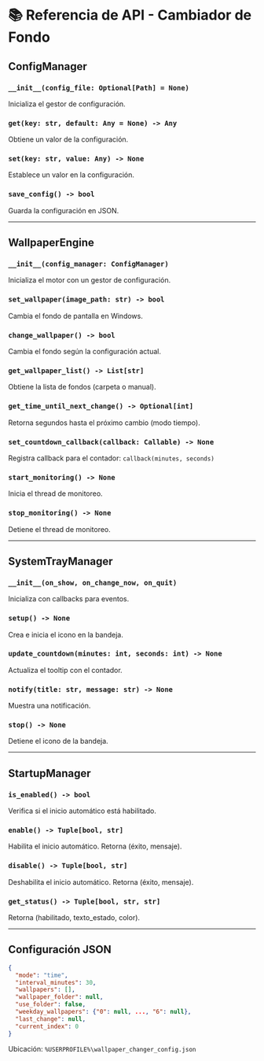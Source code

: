 # 📚 Referencia de API - Cambiador de Fondo

## ConfigManager

### `__init__(config_file: Optional[Path] = None)`
Inicializa el gestor de configuración.

### `get(key: str, default: Any = None) -> Any`
Obtiene un valor de la configuración.

### `set(key: str, value: Any) -> None`
Establece un valor en la configuración.

### `save_config() -> bool`
Guarda la configuración en JSON.

---

## WallpaperEngine

### `__init__(config_manager: ConfigManager)`
Inicializa el motor con un gestor de configuración.

### `set_wallpaper(image_path: str) -> bool`
Cambia el fondo de pantalla en Windows.

### `change_wallpaper() -> bool`
Cambia el fondo según la configuración actual.

### `get_wallpaper_list() -> List[str]`
Obtiene la lista de fondos (carpeta o manual).

### `get_time_until_next_change() -> Optional[int]`
Retorna segundos hasta el próximo cambio (modo tiempo).

### `set_countdown_callback(callback: Callable) -> None`
Registra callback para el contador: `callback(minutes, seconds)`

### `start_monitoring() -> None`
Inicia el thread de monitoreo.

### `stop_monitoring() -> None`
Detiene el thread de monitoreo.

---

## SystemTrayManager

### `__init__(on_show, on_change_now, on_quit)`
Inicializa con callbacks para eventos.

### `setup() -> None`
Crea e inicia el icono en la bandeja.

### `update_countdown(minutes: int, seconds: int) -> None`
Actualiza el tooltip con el contador.

### `notify(title: str, message: str) -> None`
Muestra una notificación.

### `stop() -> None`
Detiene el icono de la bandeja.

---

## StartupManager

### `is_enabled() -> bool`
Verifica si el inicio automático está habilitado.

### `enable() -> Tuple[bool, str]`
Habilita el inicio automático. Retorna (éxito, mensaje).

### `disable() -> Tuple[bool, str]`
Deshabilita el inicio automático. Retorna (éxito, mensaje).

### `get_status() -> Tuple[bool, str, str]`
Retorna (habilitado, texto_estado, color).

---

## Configuración JSON

```json
{
  "mode": "time",
  "interval_minutes": 30,
  "wallpapers": [],
  "wallpaper_folder": null,
  "use_folder": false,
  "weekday_wallpapers": {"0": null, ..., "6": null},
  "last_change": null,
  "current_index": 0
}
```

Ubicación: `%USERPROFILE%\wallpaper_changer_config.json`
